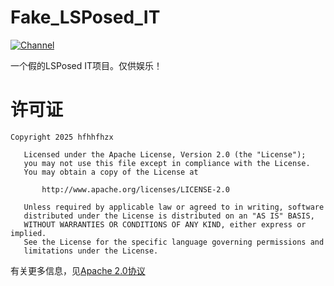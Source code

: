 # Fake_LSPosed_IT

[![Channel](https://img.shields.io/badge/Join-Telegram-blue.svg?logo=telegram)](https://t.me/hfhhfhzxroompd)

一个假的LSPosed IT项目。仅供娱乐！

# 许可证

```
Copyright 2025 hfhhfhzx

   Licensed under the Apache License, Version 2.0 (the "License");
   you may not use this file except in compliance with the License.
   You may obtain a copy of the License at

       http://www.apache.org/licenses/LICENSE-2.0

   Unless required by applicable law or agreed to in writing, software
   distributed under the License is distributed on an "AS IS" BASIS,
   WITHOUT WARRANTIES OR CONDITIONS OF ANY KIND, either express or implied.
   See the License for the specific language governing permissions and
   limitations under the License.
```

有关更多信息，见[Apache 2.0协议](http://www.apache.org/licenses/LICENSE-2.0)